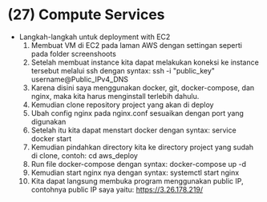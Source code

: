 # (27) Compute Services
- Langkah-langkah untuk deployment with EC2 
    1. Membuat VM di EC2 pada laman AWS dengan settingan seperti pada folder screenshoots
    2. Setelah membuat instance kita dapat melakukan koneksi ke instance tersebut melalui ssh dengan syntax: ssh -i "public_key" username@Public_IPv4_DNS
    3. Karena disini saya menggunakan docker, git, docker-compose, dan nginx, maka kita harus menginstall terlebih dahulu.
    4. Kemudian clone repository project yang akan di deploy
    5. Ubah config nginx pada nginx.conf sesuaikan dengan port yang digunakan
    6. Setelah itu kita dapat menstart docker dengan syntax: service docker start
    7. Kemudian pindahkan directory kita ke directory project yang sudah di clone, contoh: cd aws_deploy
    8. Run file docker-compose dengan syntax: docker-compose up -d
    9. Kemudian start nginx nya dengan syntax: systemctl start nginx
    10. Kita dapat langsung membuka program menggunakan public IP, contohnya public IP saya yaitu: https://3.26.178.219/